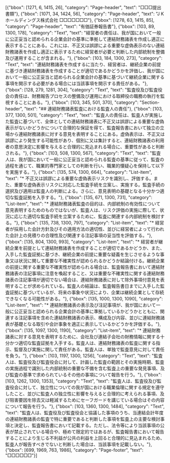 [{"bbox": [1271, 6, 1415, 26], "category": "Page-header", "text": "□□□提出書類"}, {"bbox": [1071, 34, 1424, 56], "category": "Page-header", "text": "J K ホールディングス株式会社 □□□□□□□"}, {"bbox": [1278, 63, 1415, 85], "category": "Page-header", "text": "有価証券報告書"}, {"bbox": [103, 89, 1300, 178], "category": "Text", "text": "経営者の責任は、我が国において一般に公正妥当と認められる企業会計の基準に準拠して連結財務諸表を作成し適正に表示することにある。これには、不正又は誤謬による重要な虚偽表示のない連結財務諸表を作成し適正に表示するために経営者が必要と判断した内部統制を整備及び運用することが含まれる。"}, {"bbox": [103, 184, 1300, 273], "category": "Text", "text": "連結財務諸表を作成するに当たり、経営者は、継続企業の前提に基づき連結財務諸表を作成することが適切であるかどうかを評価し、我が国において一般に公正妥当と認められる企業会計の基準に基づいて継続企業に関する事項を開示する必要がある場合には当該事項を開示する責任がある。"}, {"bbox": [128, 279, 1281, 304], "category": "Text", "text": "監査役及び監査役会の責任は、財務報告プロセスの整備及び運用における取締役の職務の執行を監視することにある。"}, {"bbox": [103, 345, 501, 370], "category": "Section-header", "text": "## 連結財務諸表監査における監査人の責任"}, {"bbox": [103, 377, 1300, 501], "category": "Text", "text": "監査人の責任は、監査人が実施した監査に基づいて、全体としての連結財務諸表に不正又は誤謬による重要な虚偽表示がないかどうかについて合理的な保証を得て、監査報告書において独立の立場から連結財務諸表に対する意見を表明することにある。虚偽表示は、不正又は誤謬により発生する可能性があり、個別に又は集計すると、連結財務諸表の利用者の意思決定に影響を与えると合理的に見込まれる場合に、重要性があると判断される。"}, {"bbox": [103, 508, 1300, 567], "category": "Text", "text": "監査人は、我が国において一般に公正妥当と認められる監査の基準に従って、監査の過程を通じて、職業的専門家としての判断を行い、職業的懐疑心を保持して以下を実施する。"}, {"bbox": [135, 574, 1300, 664], "category": "List-item", "text": "* 不正又は誤謬による重要な虚偽表示リスクを識別し、評価する。また、重要な虚偽表示リスクに対応した監査手続を立案し、実施する。監査手続の選択及び適用は監査人の判断による。さらに、意見表明の基礎となる十分かつ適切な監査証拠を入手する。"}, {"bbox": [135, 671, 1300, 731], "category": "List-item", "text": "* 連結財務諸表監査の目的は、内部統制の有効性について意見表明するためのものではないが、監査人は、リスク評価の実施に際して、状況に応じた適切な監査手続を立案するために、監査に関連する内部統制を検討する。"}, {"bbox": [135, 738, 1300, 797], "category": "List-item", "text": "* 経営者が採用した会計方針及びその適用方法の適切性、並びに経営者によって行われた会計上の見積りの合理性及び関連する注記事項の妥当性を評価する。"}, {"bbox": [135, 804, 1300, 993], "category": "List-item", "text": "* 経営者が継続企業を前提として連結財務諸表を作成することが適切であるかどうか、また、入手した監査証拠に基づき、継続企業の前提に重要な疑義を生じさせるような事象又は状況に関して重要な不確実性が認められるかどうか結論付ける。継続企業の前提に関する重要な不確実性が認められる場合は、監査報告書において連結財務諸表の注記事項に注意を喚起すること、又は重要な不確実性に関する連結財務諸表の注記事項が適切でない場合は、連結財務諸表に対して除外事項付意見を表明することが求められている。監査人の結論は、監査報告書日までに入手した監査証拠に基づいているが、将来の事象や状況により、企業は継続企業として存続できなくなる可能性がある。"}, {"bbox": [135, 1000, 1300, 1090], "category": "List-item", "text": "* 連結財務諸表の表示及び注記事項が、我が国において一般に公正妥当と認められる企業会計の基準に準拠しているかどうかとともに、関連する注記事項を含めた連結財務諸表の表示、構成及び内容、並びに連結財務諸表が基礎となる取引や会計事象を適正に表示しているかどうかを評価する。"}, {"bbox": [135, 1097, 1300, 1190], "category": "List-item", "text": "* 連結財務諸表に対する意見を表明するために、会社及び連結子会社の財務情報に関する十分かつ適切な監査証拠を入手する。監査人は、連結財務諸表の監査に関する指示、監督及び実施に関して責任がある。監査人は、単独で監査意見に対して責任を負う。"}, {"bbox": [103, 1197, 1300, 1256], "category": "Text", "text": "監査人は、監査役及び監査役会に対して、計画した監査の範囲とその実施時期、監査の実施過程で識別した内部統制の重要な不備を含む監査上の重要な発見事項、及び監査の基準で求められているその他の事項について報告を行う。"}, {"bbox": [103, 1262, 1300, 1353], "category": "Text", "text": "監査人は、監査役及び監査役会に対して、独立性についての我が国における職業倫理に関する規定を遵守したこと、並びに監査人の独立性に影響を与えると合理的に考えられる事項、及び阻害要因を除去又は軽減するためにセーフガードを講じている場合はその内容について報告を行う。"}, {"bbox": [103, 1360, 1300, 1484], "category": "Text", "text": "監査人は、監査役及び監査役会と協議した事項のうち、当連結会計年度の連結財務諸表の監査で特に重要であると判断した事項を監査上の主要な検討事項と決定し、監査報告書において記載する。ただし、法令等により当該事項の公表が禁止されている場合や、極めて限定的ではあるが、監査報告書において報告することにより生じる不利益が公共の利益を上回ると合理的に見込まれるため、監査人が報告すべきでないと判断した場合は、当該事項を記載しない。"}, {"bbox": [699, 1969, 763, 1986], "category": "Page-footer", "text": "□□□□□□"}]